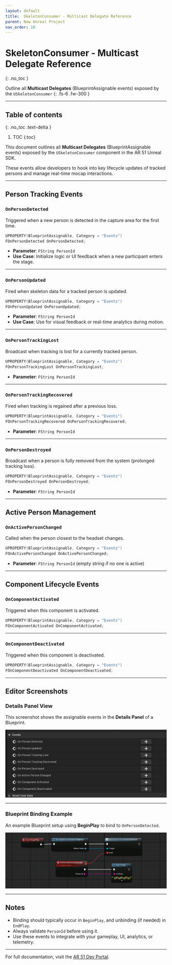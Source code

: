 ```yaml
---
layout: default
title:  SkeletonConsumer - Multicast Delegate Reference
parent: New Unreal Project
nav_order: 10
---
```


# SkeletonConsumer - Multicast Delegate Reference
{: .no_toc }

Outline all **Multicast Delegates** (BlueprintAssignable events) exposed by the `USkeletonConsumer`
{: .fs-6 .fw-300 }


---
## Table of contents
{: .no_toc .text-delta }

1. TOC
{:toc}

This document outlines all **Multicast Delegates** (BlueprintAssignable events) exposed by the `USkeletonConsumer` component in the AR 51 Unreal SDK.

These events allow developers to hook into key lifecycle updates of tracked persons and manage real-time mocap interactions.

---

## Person Tracking Events

### `OnPersonDetected`
Triggered when a new person is detected in the capture area for the first time.

```cpp
UPROPERTY(BlueprintAssignable, Category = "Events")
FOnPersonDetected OnPersonDetected;
```

- **Parameter**: `FString PersonId`
- **Use Case**: Initialize logic or UI feedback when a new participant enters the stage.

---

### `OnPersonUpdated`
Fired when skeleton data for a tracked person is updated.

```cpp
UPROPERTY(BlueprintAssignable, Category = "Events")
FOnPersonUpdated OnPersonUpdated;
```

- **Parameter**: `FString PersonId`
- **Use Case**: Use for visual feedback or real-time analytics during motion.

---

### `OnPersonTrackingLost`
Broadcast when tracking is lost for a currently tracked person.

```cpp
UPROPERTY(BlueprintAssignable, Category = "Events")
FOnPersonTrackingLost OnPersonTrackingLost;
```

- **Parameter**: `FString PersonId`

---

### `OnPersonTrackingRecovered`
Fired when tracking is regained after a previous loss.

```cpp
UPROPERTY(BlueprintAssignable, Category = "Events")
FOnPersonTrackingRecovered OnPersonTrackingRecovered;
```

- **Parameter**: `FString PersonId`

---

### `OnPersonDestroyed`
Broadcast when a person is fully removed from the system (prolonged tracking loss).

```cpp
UPROPERTY(BlueprintAssignable, Category = "Events")
FOnPersonDestroyed OnPersonDestroyed;
```

- **Parameter**: `FString PersonId`

---

## Active Person Management

### `OnActivePersonChanged`
Called when the person closest to the headset changes.

```cpp
UPROPERTY(BlueprintAssignable, Category = "Events")
FOnActivePersonChanged OnActivePersonChanged;
```

- **Parameter**: `FString PersonId` (empty string if no one is active)

---

## Component Lifecycle Events

### `OnComponentActivated`
Triggered when this component is activated.

```cpp
UPROPERTY(BlueprintAssignable, Category = "Events")
FOnComponentActivated OnComponentActivated;
```

---

### `OnComponentDeactivated`
Triggered when this component is deactivated.

```cpp
UPROPERTY(BlueprintAssignable, Category = "Events")
FOnComponentDeactivated OnComponentDeactivated;
```

---

## Editor Screenshots

### Details Panel View
This screenshot shows the assignable events in the **Details Panel** of a Blueprint.

![SkeletonConsumer Events](/assets/images/SkeletonConsumer_Multicast_Delegate_Reference/SkeletonConsumerDetailsPanelEvents.png)

---

### Blueprint Binding Example
An example Blueprint setup using **BeginPlay** to bind to `OnPersonDetected`.

![OnPersonDetected Binding](/assets/images/SkeletonConsumer_Multicast_Delegate_Reference/OnPersonDetectedBlueprint.png)


---

## Notes
- Binding should typically occur in `BeginPlay`, and unbinding (if needed) in `EndPlay`.
- Always validate `PersonId` before using it.
- Use these events to integrate with your gameplay, UI, analytics, or telemetry.

---

For full documentation, visit the [AR 51 Dev Portal](https://docs.ar-51.com/).
